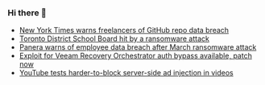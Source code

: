 ### Hi there 👋

<!--START_SECTION:feed-->
* [New York Times warns freelancers of GitHub repo data breach](https://www.bleepingcomputer.com/news/security/new-york-times-warns-freelancers-of-github-repo-data-breach/)
* [Toronto District School Board hit by a ransomware attack](https://www.bleepingcomputer.com/news/security/toronto-district-school-board-hit-by-a-ransomware-attack/)
* [Panera warns of employee data breach after March ransomware attack](https://www.bleepingcomputer.com/news/security/panera-warns-of-employee-data-breach-after-march-ransomware-attack/)
* [Exploit for Veeam Recovery Orchestrator auth bypass available, patch now](https://www.bleepingcomputer.com/news/security/exploit-for-veeam-recovery-orchestrator-auth-bypass-available-patch-now/)
* [YouTube tests harder-to-block server-side ad injection in videos](https://www.bleepingcomputer.com/news/google/youtube-tests-harder-to-block-server-side-ad-injection-in-videos/)
<!--END_SECTION:feed-->

<!--
**frankenk/frankenk** is a ✨ _special_ ✨ repository because its `README.md` (this file) appears on your GitHub profile.

Here are some ideas to get you started:

- 🔭 I’m currently working on ...
- 🌱 I’m currently learning ...
- 👯 I’m looking to collaborate on ...
- 🤔 I’m looking for help with ...
- 💬 Ask me about ...
- 📫 How to reach me: ...
- 😄 Pronouns: ...
- ⚡ Fun fact: ...
-->



